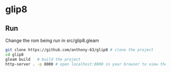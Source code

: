 # glip8

## Run

Change the rom being run in src/glip8.gleam

```sh
git clone https://github.com/anthony-63/glip8 # clone the project
cd glip8
gleam build   # build the project
http-server . -p 8000 # open localhost:8000 in your browser to view the emulator
```

